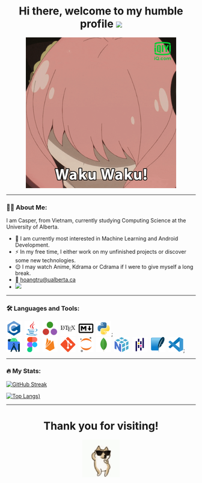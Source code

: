 <h1 align="center">
  Hi there, welcome to my humble profile
  <img src="https://media.giphy.com/media/hvRJCLFzcasrR4ia7z/giphy.gif" width="30px"/>
</h1>

<div align="center">
    <img src="https://github.com/SCWinter259/SCWinter259/blob/main/Anya.gif" width="400" height="400"/>
</div>

---

### :technologist: About Me:

I am Casper, from Vietnam, currently studying Computing Science at the University of Alberta.

- :seedling: I am currently most interested in Machine Learning and Android Development.
- :zap: In my free time, I either work on my unfinished projects or discover some new technologies. 
- :relieved: I may watch Anime, Kdrama or Cdrama if I were to give myself a long break.
- :e-mail: hoangtru@ualberta.ca
- <div id="badges">
    <a href="https://www.linkedin.com/in/trung-nguyen-298302215/">
        <img src="https://img.shields.io/badge/LinkedIn-blue?logo=linkedin&logoColor=white&style=for-the-badge">
    </a>
</div>

---

### :hammer_and_wrench: Languages and Tools:

<div>
  <img src="https://github.com/devicons/devicon/blob/master/icons/c/c-original.svg" title="C" alt="C" width="40" height="40"/>&nbsp;
  <img src="https://github.com/devicons/devicon/blob/master/icons/java/java-original.svg" title="Java" alt="Java" width="40" height="40"/>&nbsp;
  <img src="https://github.com/devicons/devicon/blob/master/icons/julia/julia-original.svg" title="Julia" alt="Julia" width="40" height="40"/>&nbsp;
  <img src="https://github.com/devicons/devicon/blob/master/icons/latex/latex-original.svg" title="Latex" alt="Latex" width="40" height="40"/>&nbsp;
  <img src="https://github.com/devicons/devicon/blob/master/icons/markdown/markdown-original.svg" title="Markdown" alt="Markdown" width="40" height="40"/>&nbsp;
  <img src="https://github.com/devicons/devicon/blob/master/icons/python/python-original.svg" title="Python" alt="Python" width="40" height="40"/>;
</div>

<div>
  <img src="https://github.com/devicons/devicon/blob/master/icons/androidstudio/androidstudio-original.svg" title="Android Studio" alt="Android Studio" width="40" height="40"/>&nbsp;
  <img src="https://github.com/devicons/devicon/blob/master/icons/figma/figma-original.svg" title="Figma" alt="Figma" width="40" height="40"/>&nbsp;
  <img src="https://github.com/devicons/devicon/blob/master/icons/firebase/firebase-plain.svg" title="Firebase" alt="Firebase" width="40" height="40"/>&nbsp;
  <img src="https://github.com/devicons/devicon/blob/master/icons/git/git-original.svg" title="Git" alt="Git" width="40" height="40"/>&nbsp;
  <img src="https://github.com/devicons/devicon/blob/master/icons/jupyter/jupyter-original.svg" title="Jupyter" alt="Jupyter" width="40" height="40"/>&nbsp;
  <img src="https://github.com/devicons/devicon/blob/master/icons/mongodb/mongodb-original.svg"  title="MongoDB" alt="MongoDB" width="40" height="40"/>&nbsp;
  <img src="https://github.com/devicons/devicon/blob/master/icons/numpy/numpy-original.svg" title="Numpy" alt="Numpy" width="40" height="40"/>&nbsp;
  <img src="https://github.com/devicons/devicon/blob/master/icons/pandas/pandas-original.svg" title="Pandas" alt="Pandas" width="40" height="40"/>&nbsp;
  <img src="https://github.com/devicons/devicon/blob/master/icons/sqlite/sqlite-original.svg" title="SQLite" alt="SQLite" width="40" height="40"/>&nbsp;
  <img src="https://github.com/devicons/devicon/blob/master/icons/vscode/vscode-original.svg" title="VSCode"  alt="VSCode" width="40" height="40"/>;
</div>

---

### :fire: My Stats:

[![GitHub Streak](http://github-readme-streak-stats.herokuapp.com?user=SCWinter259&theme=dark&background=000000)](https://git.io/streak-stats)

[![Top Langs](https://github-readme-stats.vercel.app/api/top-langs/?username=SCWinter259&layout=compact&theme=vision-friendly-dark))](https://github.com/anuraghazra/github-readme-stats)

---

<div align="center">
    <h1> Thank you for visiting! </h1>
    <img src="https://github.com/SCWinter259/SCWinter259/blob/main/adorable-dancing.gif" width="100"/>
</div>
